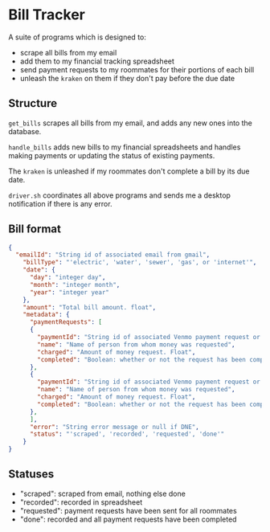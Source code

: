 # Bill Tracker

A suite of programs which is designed to:

- scrape all bills from my email
- add them to my financial tracking spreadsheet
- send payment requests to my roommates for their portions of each bill
- unleash the `kraken` on them if they don't pay before the due date

## Structure


`get_bills` scrapes all bills from my email, and adds any new ones into the database.

`handle_bills` adds new bills to my financial spreadsheets and handles making payments or updating the status of existing payments.

The `kraken` is unleashed if my roommates don't complete a bill by its due date.

`driver.sh` coordinates all above programs and sends me a desktop notification if there is any error. 

## Bill format

```json
{
  "emailId": "String id of associated email from gmail",
    "billType": "'electric', 'water', 'sewer', 'gas', or 'internet'",
    "date": {
      "day": "integer day",
      "month": "integer month",
      "year": "integer year"
    },
    "amount": "Total bill amount. float",
    "metadata": {
      "paymentRequests": [
      {
        "paymentId": "String id of associated Venmo payment request or null if does not exist",
        "name": "Name of person from whom money was requested",
        "charged": "Amount of money request. Float",
        "completed": "Boolean: whether or not the request has been completed."
      },
      {
        "paymentId": "String id of associated Venmo payment request or null if does not exist",
        "name": "Name of person from whom money was requested",
        "charged": "Amount of money request. Float",
        "completed": "Boolean: whether or not the request has been completed."
      },
      ],
      "error": "String error message or null if DNE",
      "status": "'scraped', 'recorded', 'requested', 'done'"
    }
}
```

## Statuses

- "scraped": scraped from email, nothing else done
- "recorded": recorded in spreadsheet
- "requested": payment requests have been sent for all roommates
- "done": recorded and all payment requests have been completed
